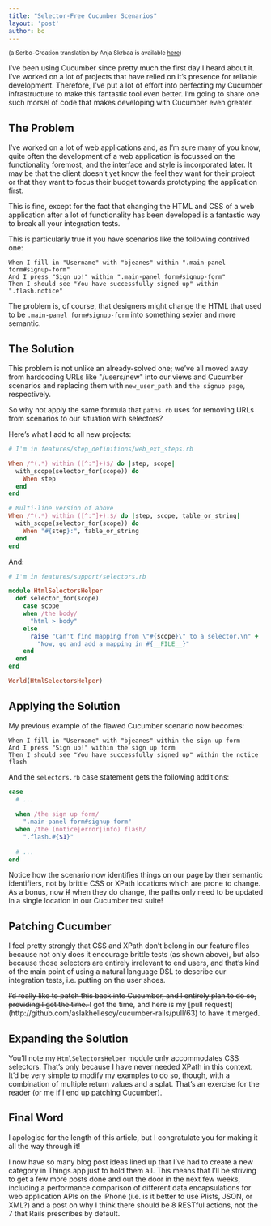 ```yaml
---
title: "Selector-Free Cucumber Scenarios"
layout: 'post'
author: bo
---
```


<small>(a Serbo-Croation translation by Anja Skrbaa is available [here](http://science.webhostinggeeks.com/selektor-free))</small>

I’ve been using Cucumber since pretty much the first day I heard about
it. I’ve worked on a lot of projects that have relied on it’s presence
for reliable development. Therefore, I’ve put a lot of effort into
perfecting my Cucumber infrastructure to make this fantastic tool even
better. I’m going to share one such morsel of code that makes developing
with Cucumber even greater.

## The Problem

I’ve worked on a lot of web applications and, as I’m sure many of you
know, quite often the development of a web application is focussed on
the functionality foremost, and the interface and style is incorporated
later. It may be that the client doesn’t yet know the feel they want for
their project or that they want to focus their budget towards
prototyping the application first.

This is fine, except for the fact that changing the HTML and CSS of a
web application after a lot of functionality has been developed is a
fantastic way to break all your integration tests.

This is particularly true if you have scenarios like the following
contrived one:

``` cucumber
When I fill in "Username" with "bjeanes" within ".main-panel form#signup-form"
And I press "Sign up!" within ".main-panel form#signup-form"
Then I should see "You have successfully signed up" within ".flash.notice"
```

The problem is, of course, that designers might change the HTML that
used to be `.main-panel form#signup-form` into something sexier and more
semantic.

## The Solution

This problem is not unlike an already-solved one; we’ve all moved away
from hardcoding URLs like "/users/new" into our views and Cucumber
scenarios and replacing them with `new_user_path` and `the signup page`,
respectively.

So why not apply the same formula that `paths.rb` uses for removing URLs
from scenarios to our situation with selectors?

Here’s what I add to all new projects:

``` ruby
# I'm in features/step_definitions/web_ext_steps.rb

When /^(.*) within ([^:"]+)$/ do |step, scope|
  with_scope(selector_for(scope)) do
    When step
  end
end

# Multi-line version of above
When /^(.*) within ([^:"]+):$/ do |step, scope, table_or_string|
  with_scope(selector_for(scope)) do
    When "#{step}:", table_or_string
  end
end  
```

And:

``` ruby
# I'm in features/support/selectors.rb

module HtmlSelectorsHelper
  def selector_for(scope)
    case scope
    when /the body/
      "html > body"
    else
      raise "Can't find mapping from \"#{scope}\" to a selector.\n" +
        "Now, go and add a mapping in #{__FILE__}"
    end
  end
end

World(HtmlSelectorsHelper)
```

## Applying the Solution

My previous example of the flawed Cucumber scenario now becomes:

``` cucumber
When I fill in "Username" with "bjeanes" within the sign up form
And I press "Sign up!" within the sign up form
Then I should see "You have successfully signed up" within the notice flash
```

And the `selectors.rb` case statement gets the following additions:

``` ruby
case
  # ...
  
  when /the sign up form/
    ".main-panel form#signup-form"
  when /the (notice|error|info) flash/
    ".flash.#{$1}"
  
  # ...
end
```

Notice how the scenario now identifies things on our page by their
semantic identifiers, not by brittle CSS or XPath locations which are
prone to change. As a bonus, now <del>if</del> when they do change, the paths only need to be updated in a single
location in our Cucumber test suite!

## Patching Cucumber

I feel pretty strongly that CSS and XPath don’t belong in our feature
files because not only does it encourage brittle tests (as shown above),
but also because those selectors are entirely irrelevant to end users,
and that’s kind of the main point of using a natural language DSL to
describe our integration tests, i.e. putting on the user shoes.

<del>
I’d really like to patch this back into Cucumber, and I entirely plan to
do so, providing I get the time.

</del>
I got the time, and here is my [pull
request](http://github.com/aslakhellesoy/cucumber-rails/pull/63) to have
it merged.

## Expanding the Solution

You’ll note my `HtmlSelectorsHelper` module only accommodates CSS
selectors. That’s only because I have never needed XPath in this
context. It’d be very simple to modify my examples to do so, though,
with a combination of multiple return values and a splat. That’s an
exercise for the reader (or me if I end up patching Cucumber).

## Final Word

I apologise for the length of this article, but I congratulate you for
making it all the way through it!

I now have so many blog post ideas lined up that I’ve had to create a
new category in Things.app just to hold them all. This means that I’ll
be striving to get a few more posts done and out the door in the next
few weeks, including a performance comparison of different data
encapsulations for web application APIs on the iPhone (i.e. is it better
to use Plists, JSON, or XML?) and a post on why I think there should be
8 RESTful actions, not the 7 that Rails prescribes by default.
